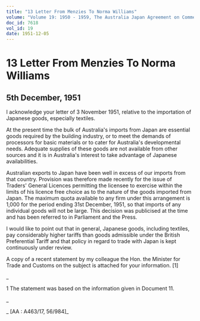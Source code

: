 ```yaml
---
title: "13 Letter From Menzies To Norma Williams"
volume: "Volume 19: 1950 - 1959, The Australia Japan Agreement on Commerce"
doc_id: 7618
vol_id: 19
date: 1951-12-05
---
```


# 13 Letter From Menzies To Norma Williams

## 5th December, 1951

I acknowledge your letter of 3 November 1951, relative to the importation of Japanese goods, especially textiles.

At the present time the bulk of Australia's imports from Japan are essential goods required by the building industry, or to meet the demands of processors for basic materials or to cater for Australia's developmental needs. Adequate supplies of these goods are not available from other sources and it is in Australia's interest to take advantage of Japanese availabilities.

Australian exports to Japan have been well in excess of our imports from that country. Provision was therefore made recently for the issue of Traders' General Licences permitting the licensee to exercise within the limits of his licence free choice as to the nature of the goods imported from Japan. The maximum quota available to any firm under this arrangement is 1,000 for the period ending 31st December, 1951, so that imports of any individual goods will not be large. This decision was publicised at the time and has been referred to in Parliament and the Press.

I would like to point out that in general, Japanese goods, including textiles, pay considerably higher tariffs than goods admissible under the British Preferential Tariff and that policy in regard to trade with Japan is kept continuously under review.

A copy of a recent statement by my colleague the Hon. the Minister for Trade and Customs on the subject is attached for your information. [1]

_

1 The statement was based on the information given in Document 11.

_

_ [AA : A463/17, 56/984]_
